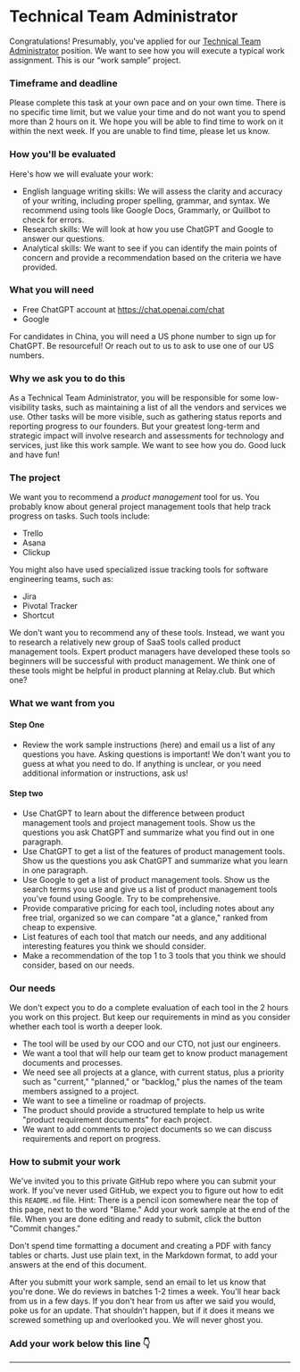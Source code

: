 # Technical Team Administrator

Congratulations! Presumably, you've applied for our [Technical Team Administrator](https://hiring-relay-club.pages.dev/jobs/tech-administrator) position. We want to see how you will execute a typical work assignment. This is our “work sample” project.

### Timeframe and deadline
Please complete this task at your own pace and on your own time. There is no specific time limit, but we value your time and do not want you to spend more than 2 hours on it. We hope you will be able to find time to work on it within the next week. If you are unable to find time, please let us know.

### How you'll be evaluated
Here's how we will evaluate your work:
- English language writing skills: We will assess the clarity and accuracy of your writing, including proper spelling, grammar, and syntax. We recommend using tools like Google Docs, Grammarly, or Quillbot to check for errors.
- Research skills: We will look at how you use ChatGPT and Google to answer our questions.
- Analytical skills: We want to see if you can identify the main points of concern and provide a recommendation based on the criteria we have provided.

### What you will need
- Free ChatGPT account at https://chat.openai.com/chat
- Google

For candidates in China, you will need a US phone number to sign up for ChatGPT. Be resourceful! Or reach out to us to ask to use one of our US numbers.

### Why we ask you to do this
As a Technical Team Administrator, you will be responsible for some low-visibility tasks, such as maintaining a list of all the vendors and services we use. Other tasks will be more visible, such as gathering status reports and reporting progress to our founders. But your greatest long-term and strategic impact will involve research and assessments for technology and services, just like this work sample. We want to see how you do. Good luck and have fun!

### The project
We want you to recommend a *product management* tool for us. You probably know about general project management tools that help track progress on tasks. Such tools include:
- Trello
- Asana
- Clickup

You might also have used specialized issue tracking tools for software engineering teams, such as:
- Jira
- Pivotal Tracker
- Shortcut

We don't want you to recommend any of these tools. Instead, we want you to research a relatively new group of SaaS tools called product management tools. Expert product managers have developed these tools so beginners will be successful with product management. We think one of these tools might be helpful in product planning at Relay.club. But which one?

### What we want from you

#### Step One
- Review the work sample instructions (here) and email us a list of any questions you have. Asking questions is important! We don't want you to guess at what you need to do. If anything is unclear, or you need additional information or instructions, ask us!

#### Step two
- Use ChatGPT to learn about the difference between product management tools and project management tools. Show us the questions you ask ChatGPT and summarize what you find out in one paragraph.
- Use ChatGPT to get a list of the features of product management tools. Show us the questions you ask ChatGPT and summarize what you learn in one paragraph.
- Use Google to get a list of product management tools. Show us the search terms you use and give us a list of product management tools you've found using Google. Try to be comprehensive.
- Provide comparative pricing for each tool, including notes about any free trial, organized so we can compare "at a glance," ranked from cheap to expensive.
- List features of each tool that match our needs, and any additional interesting features you think we should consider.
- Make a recommendation of the top 1 to 3 tools that you think we should consider, based on our needs.

### Our needs
We don't expect you to do a complete evaluation of each tool in the 2 hours you work on this project. But keep our requirements in mind as you consider whether each tool is worth a deeper look.
- The tool will be used by our COO and our CTO, not just our engineers.
- We want a tool that will help our team get to know product management documents and processes.
- We need see all projects at a glance, with current status, plus a priority such as "current," "planned," or "backlog," plus the names of the team members assigned to a project.
- We want to see a timeline or roadmap of projects.
- The product should provide a structured template to help us write "product requirement documents" for each project.
- We want to add comments to project documents so we can discuss requirements and report on progress.

### How to submit your work
We've invited you to this private GitHub repo where you can submit your work. If you've never used GitHub, we expect you to figure out how to edit this `README.md` file. Hint: There is a pencil icon somewhere near the top of this page, next to the word "Blame." Add your work sample at the end of the file. When you are done editing and ready to submit, click the button "Commit changes."

Don't spend time formatting a document and creating a PDF with fancy tables or charts. Just use plain text, in the Markdown format, to add your answers at the end of this document. 

After you submitt your work sample, send an email to let us know that you're done. We do reviews in batches 1-2 times a week. You'll hear back from us in a few days. If you don't hear from us after we said you would, poke us for an update. That shouldn't happen, but if it does it means we screwed something up and overlooked you. We will never ghost you.

### Add your work below this line 👇
---
